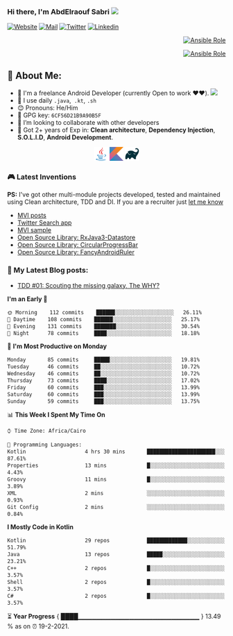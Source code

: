 ### Hi there, I'm AbdElraouf Sabri <img src="https://media.giphy.com/media/hvRJCLFzcasrR4ia7z/giphy.gif" width="25px">
[![Website](https://img.shields.io/badge/-Portfolio-black?style=for-the-badge&logo=google-chrome&logoColor=white)](https://www.abd3lraouf.tech/portfolio/)
[![Mail](https://img.shields.io/badge/-Say%20Hi!-black?style=for-the-badge&logo=gmail)](mailto:abdelraoufsabri@gmail.com)
[![Twitter](https://img.shields.io/badge/-Twitter-black?style=for-the-badge&logo=twitter)](https://twitter.com/abd3lraouf)
[![Linkedin](https://img.shields.io/badge/-LinkedIn-black?style=for-the-badge&logo=Linkedin)](https://www.linkedin.com/in/abdelraouf-sabri/)
<p align='right'>
      <a href="https://github.com/AbdElraoufSabri/AbdElraoufSabri/releases/latest/download/AbdElraouf.Sabri.resume.pdf">
            <img alt="Ansible Role" src="https://img.shields.io/static/v1?color=red&label=Resume&logo=adobe&logoColor=white&style=for-the-badge&message=Download">
      </a>
</p>
<p align='right'>
      <a href="https://github.com/AbdElraoufSabri">
            <img alt="Ansible Role" src="https://komarev.com/ghpvc/?username=AbdElraoufSabri&label=PROFILE+VIEWS&color=red&style=flat-square">
      </a>
</p>

## 🤵 About Me:
- 🏦 I'm a freelance Android Developer (currently Open to work ❤️❤️).
      <img src="https://media.giphy.com/media/WUlplcMpOCEmTGBtBW/giphy.gif" width="30">
- 🤔 I use daily `.java`,` .kt`, `.sh`
- 😊 Pronouns: He/Him
- 🔑 GPG key: `6CF56D21B9A90B5F`
- 👯 I’m looking to collaborate with other developers
- 💬 Got 2+ years of Exp in: **Clean architecture**, **Dependency Injection**, **S.O.L.I.D**, **Android Development**.

<p align="center">
<img src="https://raw.githubusercontent.com/devicons/devicon/master/icons/java/java-original.svg" alt="java" width="32" height="32"/> 
<img src="https://raw.githubusercontent.com/devicons/devicon/master/icons/kotlin/kotlin-original.svg" alt="kotlin" width="32" height="32"/> 
<img src="https://raw.githubusercontent.com/devicons/devicon/master/icons/gradle/gradle-plain.svg" alt="gradle" width="32" height="32"/> 
</p>

### 🎮 Latest Inventions
**PS:** I've got other multi-module projects developed, tested and maintained using Clean architecture, TDD and DI. If you are a recruiter just [let me know](mailto:abdelraoufsabri@gmail.com)

- [MVI posts](https://github.com/AbdElraoufSabri/MVIPosts)
- [Twitter Search app](https://github.com/AbdElraoufSabri/WeeTwit)
- [MVI sample](https://github.com/AbdElraoufSabri/mviSample)
- [Open Source Library: RxJava3-Datastore](https://github.com/AbdElraoufSabri/DatastoreWithRxJava3)
- [Open Source Library: CircularProgressBar](https://github.com/AbdElraoufSabri/CircularProgressBar)
- [Open Source Library: FancyAndroidRuler](https://github.com/AbdElraoufSabri/FancyAndroidRuler)

### 📕 My Latest Blog posts:
<!-- BLOG-POST-LIST:START -->
- [TDD #01: Scouting the missing galaxy, The WHY?](https://abd3lraouf.tech/tdd-01-scouting-the-missing-galaxy/)
<!-- BLOG-POST-LIST:END -->

<!--START_SECTION:waka-->
**I'm an Early 🐤** 

```text
🌞 Morning    112 commits    ██████░░░░░░░░░░░░░░░░░░░   26.11% 
🌆 Daytime    108 commits    ██████░░░░░░░░░░░░░░░░░░░   25.17% 
🌃 Evening    131 commits    ███████░░░░░░░░░░░░░░░░░░   30.54% 
🌙 Night      78 commits     ████░░░░░░░░░░░░░░░░░░░░░   18.18%

```
📅 **I'm Most Productive on Monday** 

```text
Monday       85 commits     █████░░░░░░░░░░░░░░░░░░░░   19.81% 
Tuesday      46 commits     ██░░░░░░░░░░░░░░░░░░░░░░░   10.72% 
Wednesday    46 commits     ██░░░░░░░░░░░░░░░░░░░░░░░   10.72% 
Thursday     73 commits     ████░░░░░░░░░░░░░░░░░░░░░   17.02% 
Friday       60 commits     ███░░░░░░░░░░░░░░░░░░░░░░   13.99% 
Saturday     60 commits     ███░░░░░░░░░░░░░░░░░░░░░░   13.99% 
Sunday       59 commits     ███░░░░░░░░░░░░░░░░░░░░░░   13.75%

```


📊 **This Week I Spent My Time On** 

```text
⌚︎ Time Zone: Africa/Cairo

💬 Programming Languages: 
Kotlin                   4 hrs 30 mins       ██████████████████████░░░   87.61% 
Properties               13 mins             █░░░░░░░░░░░░░░░░░░░░░░░░   4.43% 
Groovy                   11 mins             █░░░░░░░░░░░░░░░░░░░░░░░░   3.89% 
XML                      2 mins              ░░░░░░░░░░░░░░░░░░░░░░░░░   0.93% 
Git Config               2 mins              ░░░░░░░░░░░░░░░░░░░░░░░░░   0.84%

```

**I Mostly Code in Kotlin** 

```text
Kotlin                   29 repos            █████████████░░░░░░░░░░░░   51.79% 
Java                     13 repos            █████░░░░░░░░░░░░░░░░░░░░   23.21% 
C++                      2 repos             █░░░░░░░░░░░░░░░░░░░░░░░░   3.57% 
Shell                    2 repos             █░░░░░░░░░░░░░░░░░░░░░░░░   3.57% 
C#                       2 repos             █░░░░░░░░░░░░░░░░░░░░░░░░   3.57%

```



<!--END_SECTION:waka-->

⏳ **Year Progress** { ████▁▁▁▁▁▁▁▁▁▁▁▁▁▁▁▁▁▁▁▁▁▁▁▁▁▁ } 13.49 % as on ⏰ 19-2-2021.


